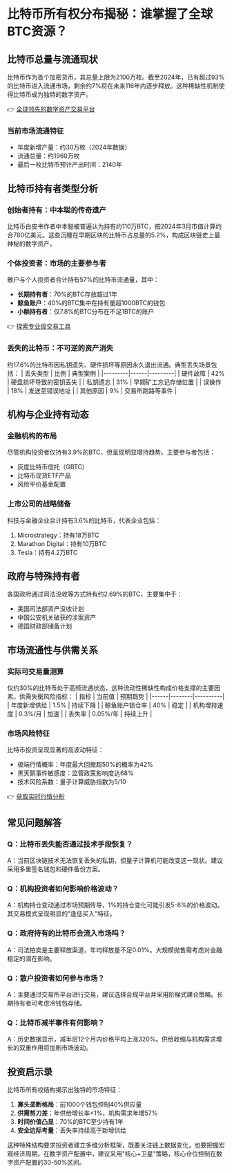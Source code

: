 # 比特币所有权分布揭秘：谁掌握了全球BTC资源？

## 比特币总量与流通现状
比特币作为首个加密货币，其总量上限为2100万枚。截至2024年，已有超过93%的比特币进入流通市场，剩余约7%将在未来116年内逐步释放。这种稀缺性机制使得比特币成为独特的数字资产。

👉 [全球领先的数字资产交易平台](https://bit.ly/okx_welcome)

### 当前市场流通特征
- 年度新增产量：约30万枚（2024年数据）
- 流通总量：约1960万枚
- 最后一枚比特币预计产出时间：2140年

## 比特币持有者类型分析

### 创始者持有：中本聪的传奇遗产
比特币白皮书作者中本聪被普遍认为持有约110万BTC，按2024年3月市值计算约合780亿美元。这些沉睡在早期区块的比特币占总量的5.2%，构成区块链史上最神秘的数字资产。

### 个体投资者：市场的主要参与者
散户与个人投资者合计持有57%的比特币流通量，其中：
- **长期持有者**：70%的BTC存放超过1年
- **鲸鱼账户**：40%的BTC集中在持有量超1000BTC的钱包
- **小额持有者**：仅7.8%的BTC分布在不足1BTC的账户

👉 [探索专业级交易工具](https://bit.ly/okx_welcome)

### 丢失的比特币：不可逆的资产消失
约17.6%的比特币因私钥遗失、硬件损坏等原因永久退出流通。典型丢失场景包括：
| 丢失类型 | 比例 | 典型案例 |
|---------|------|---------|
| 硬件故障 | 42% | 硬盘损坏导致的密钥丢失 |
| 私钥遗忘 | 31% | 早期矿工忘记存储位置 |
| 误操作 | 18% | 发送至错误地址 |
| 其他原因 | 9% | 交易所跑路等事件 |

## 机构与企业持有动态

### 金融机构的布局
尽管机构投资者仅持有3.9%的BTC，但呈现明显增持趋势。主要参与者包括：
- 灰度比特币信托（GBTC）
- 比特币现货ETF产品
- 风险平价基金配置

### 上市公司的战略储备
科技与金融企业合计持有3.6%的比特币，代表企业包括：
1. Microstrategy：持有18万BTC
2. Marathon Digital：持有10万BTC
3. Tesla：持有4.2万BTC

## 政府与特殊持有者
各国政府通过司法没收等方式持有约2.69%的BTC，主要集中于：
- 美国司法部资产没收计划
- 中国公安机关破获的涉案资产
- 德国财政部储备计划

## 市场流通性与供需关系

### 实际可交易量测算
仅约30%的比特币处于高频流通状态，这种流动性稀缺性构成价格支撑的主要因素。供需失衡风险指标：
| 指标 | 当前值 | 预期趋势 |
|------|--------|----------|
| 年度新增供给 | 1.5% | 持续下降 |
| 鲸鱼账户锁仓率 | 40% | 稳定 |
| 机构增持速度 | 0.3%/月 | 加速 |
| 丢失率 | 0.05%/年 | 持续上升 |

### 市场风险特征
比特币投资呈现显著的高波动特征：
- 极端行情概率：年度最大回撤超50%的概率为42%
- 黑天鹅事件敏感度：监管政策影响度达68%
- 技术风险系数：量子计算威胁指数为5/10

👉 [获取实时行情分析](https://bit.ly/okx_welcome)

## 常见问题解答

### Q：比特币丢失能否通过技术手段恢复？
A：当前区块链技术无法恢复丢失的私钥，但量子计算机可能改变这一现状。建议采用多重签名钱包和硬件备份方案。

### Q：机构投资者如何影响价格波动？
A：机构持仓变动通过市场预期传导，1%的持仓变化可能引发5-8%的价格波动。其交易模式呈现明显的"逢低买入"特征。

### Q：政府持有的比特币会流入市场吗？
A：司法拍卖是主要释放渠道，年均释放量不足0.01%。大规模抛售需考虑对金融稳定的潜在影响。

### Q：散户投资者如何参与市场？
A：主要通过交易所平台进行交易，建议选择合规平台并采用阶梯式建仓策略。长期持有者可考虑冷钱包存储。

### Q：比特币减半事件有何影响？
A：历史数据显示，减半后12个月内价格平均上涨320%。供给收缩与机构需求增长的双重作用将加剧市场波动。

## 投资启示录
比特币所有权结构揭示出独特的市场特征：
1. **寡头垄断格局**：前1000个钱包控制40%供应量
2. **供需剪刀差**：年供给增长率<1%，机构需求年增57%
3. **时间价值凸显**：70%的BTC至少持有1年
4. **安全边际考量**：丢失率持续高于新增供给

这种特殊结构要求投资者建立多维分析框架，既要关注链上数据变化，也要把握宏观经济周期。在数字资产配置中，建议采用"核心+卫星"策略，核心仓位控制在数字资产配置的30-50%区间。